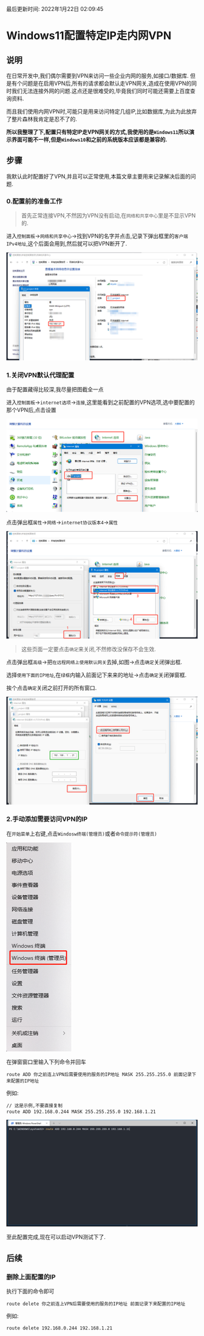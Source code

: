 最后更新时间: 2022年1月22日 02:09:45

# Windows11配置特定IP走内网VPN

## 说明

在日常开发中,我们偶尔需要到VPN来访问一些企业内网的服务,如接口/数据库.
但是有个问题是在启用VPN后,所有的请求都会默认走VPN网关,造成在使用VPN的同时我们无法连接外网的问题.这点还是很难受的,毕竟我们同时可能还需要上百度查询资料.

而且我们使用内网VPN时,可能只是用来访问特定几组IP,比如数据库,为此为此放弃了整片森林我肯定是忍不了的.

**所以我整理了下,配置只有特定IP走VPN网关的方式,我使用的是`Windows11`所以演示界面可能不一样,但是`Windows10`和之前的系统版本应该都是兼容的.**

## 步骤

我默认此时配置好了VPN,并且可以正常使用,本篇文章主要用来记录解决后面的问题.

### 0.配置前的准备工作

> 首先正常连接VPN,不然因为VPN没有启动,在`网络和共享中心`里是不显示VPN的.

进入`控制面板`->`网络和共享中心`->找到VPN的名字并点击,记录下弹出框里的`客户端IPv4地址`,这个后面会用到,然后就可以把VPN断开了.

![0.png](./static/img/Windows11配置特定IP走内网VPN/0.png)

### 1.关闭VPN默认代理配置

由于配置藏得比较深,我尽量把图截全一点

进入`控制面板`->`internet选项`->`连接`,这里能看到之前配置的VPN选项,选中要配置的那个VPN后,点击设置

![1.png](./static/img/Windows11配置特定IP走内网VPN/1.png)

点击弹出框`属性`->`网络`->`internet协议版本4`->`属性`

![2.png](./static/img/Windows11配置特定IP走内网VPN/2.png)

> 这些页面一定要点击`确定`来关闭,不然修改没保存不会生效.

点击弹出框`高级`->把`在远程网络上使用默认网关`去掉,如图->点击`确定`关闭弹出框.

选择`使用下面的IP地址`,在`绿框`内输入前面记下来来的地址->点击`确定`关闭弹窗框.

挨个点击`确定`关闭之前打开的所有窗口.

![3.png](./static/img/Windows11配置特定IP走内网VPN/3.png)

### 2.手动添加需要访问VPN的IP

在`开始菜单`上右键,点击`Windosw终端(管理员)`或者`命令提示符(管理员)`

![4.png](./static/img/Windows11配置特定IP走内网VPN/4.png)

在弹窗窗口里输入下列命令并回车

```
route ADD 你之前连上VPN后需要使用的服务的IP地址 MASK 255.255.255.0 前面记录下来配置的IP地址
```

例如:

```
// 这是示例,不要直接复制
route ADD 192.168.0.244 MASK 255.255.255.0 192.168.1.21
```

![5.png](./static/img/Windows11配置特定IP走内网VPN/5.png)

至此配置完成,现在可以启动VPN测试下了.

## 后续

### 删除上面配置的IP

执行下面的命令即可

```
route delete 你之前连上VPN后需要使用的服务的IP地址 前面记录下来配置的IP地址
```

例如:

```
route delete 192.168.0.244 192.168.1.21
```